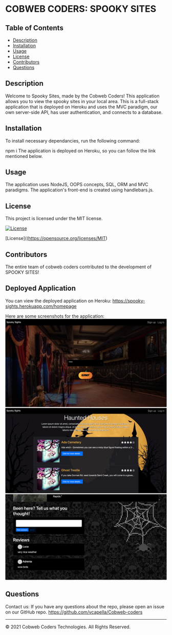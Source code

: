 # COBWEB CODERS: SPOOKY SITES
  ## Table of Contents
  * [Description](#description)
  * [Installation](#installation)
  * [Usage](#usage)
  * [License](#license)
  * [Contributors](#contributors)
  * [Questions](#questions)

  ## Description
Welcome to Spooky Sites, made by the Cobweb Coders! This application allows you to view the spooky sites in your local area. This is a full-stack application that is deployed on Heroku and uses the MVC paradigm, our own server-side API, has user authentication, and connects to a database.

  ## Installation 
  To install necessary dependancies, run the following command:
  
  npm i
The application is deployed on Heroku, so you can follow the link mentioned below.

  ## Usage 
  The application uses NodeJS, OOPS concepts, SQL, ORM and MVC paradigms. The application's front-end is created using handlebars.js.

## License
  This project is licensed under the MIT license.
  
  [![License](https://img.shields.io/badge/License-MIT-blue.svg)](https://opensource.org/licenses/MIT)
  
  [License]((https://opensource.org/licenses/MIT)

  ## Contributors
  The entire team of cobweb coders contributed to the development of SPOOKY SITES!

  ## Deployed Application

You can view the deployed application on Heroku:
<https://spooky-sights.herokuapp.com/homepage>

Here are some screenshots for the application:
![Spooky Sights - image 1](./screenshot1.png)
![Spooky Sights - image 2](./screenshot2.png)
![Spooky Sights - image 3](./screenshot3.png)


  ## Questions
  Contact us:
  If you have any questions about the repo, please open an issue on our GitHub repo.
<https://github.com/vcapella/Cobweb-coders>


- - -
© 2021 Cobweb Coders Technologies. All Rights Reserved.
